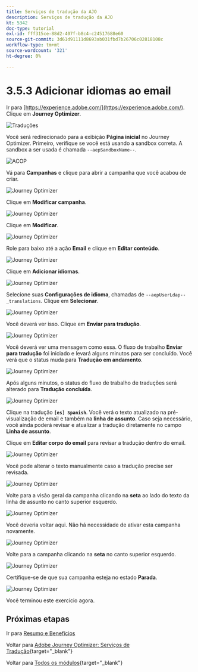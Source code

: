 ```yaml
---
title: Serviços de tradução da AJO
description: Serviços de tradução da AJO
kt: 5342
doc-type: tutorial
exl-id: fff315ce-88d2-407f-b8c4-c24517688e60
source-git-commit: 3d61d91111d8693ab031fbd7b26706c02818108c
workflow-type: tm+mt
source-wordcount: '321'
ht-degree: 0%

---
```


# 3.5.3 Adicionar idiomas ao email

Ir para [https://experience.adobe.com/](https://experience.adobe.com/). Clique em **Journey Optimizer**.

![Traduções](./images/ajolp1.png)

Você será redirecionado para a exibição **Página inicial** no Journey Optimizer. Primeiro, verifique se você está usando a sandbox correta. A sandbox a ser usada é chamada `--aepSandboxName--`.

![ACOP](./images/ajolp2.png)

Vá para **Campanhas** e clique para abrir a campanha que você acabou de criar.

![Journey Optimizer](./images/camploc1.png)

Clique em **Modificar campanha**.

![Journey Optimizer](./images/camploc2.png)

Clique em **Modificar**.

![Journey Optimizer](./images/camploc3.png)

Role para baixo até a ação **Email** e clique em **Editar conteúdo**.

![Journey Optimizer](./images/camploc4.png)

Clique em **Adicionar idiomas**.

![Journey Optimizer](./images/camploc5.png)

Selecione suas **Configurações de idioma**, chamadas de `--aepUserLdap--_translations`. Clique em **Selecionar**.

![Journey Optimizer](./images/camplocs1.png)

Você deverá ver isso. Clique em **Enviar para tradução**.

![Journey Optimizer](./images/camplocs2.png)

Você deverá ver uma mensagem como essa. O fluxo de trabalho **Enviar para tradução** foi iniciado e levará alguns minutos para ser concluído.
Você verá que o status muda para **Tradução em andamento**.

![Journey Optimizer](./images/camplocs3.png)

Após alguns minutos, o status do fluxo de trabalho de traduções será alterado para **Tradução concluída**.

![Journey Optimizer](./images/camplocs4.png)

Clique na tradução **`[es] Spanish`**. Você verá o texto atualizado na pré-visualização de email e também na **linha de assunto**.
Caso seja necessário, você ainda poderá revisar e atualizar a tradução diretamente no campo **Linha de assunto**.

Clique em **Editar corpo do email** para revisar a tradução dentro do email.

![Journey Optimizer](./images/camplocs5.png)

Você pode alterar o texto manualmente caso a tradução precise ser revisada.

![Journey Optimizer](./images/camplocs6.png)

Volte para a visão geral da campanha clicando na **seta** ao lado do texto da linha de assunto no canto superior esquerdo.

![Journey Optimizer](./images/camplocs7.png)

Você deveria voltar aqui. Não há necessidade de ativar esta campanha novamente.

![Journey Optimizer](./images/camplocs8.png)

Volte para a campanha clicando na **seta** no canto superior esquerdo.

![Journey Optimizer](./images/camplocs9.png)

Certifique-se de que sua campanha esteja no estado **Parada**.

![Journey Optimizer](./images/camplocs10.png)

Você terminou este exercício agora.

## Próximas etapas

Ir para [Resumo e Benefícios](./summary.md)

Voltar para [Adobe Journey Optimizer: Serviços de Tradução](./ajotranslationsvcs.md){target="_blank"}

Voltar para [Todos os módulos](./../../../../overview.md){target="_blank"}
